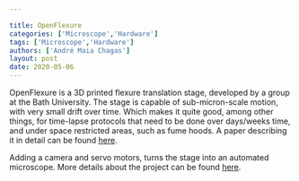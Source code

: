 ```yaml
---

title: OpenFlexure
categories: ['Microscope','Hardware']
tags: ['Microscope','Hardware']
authors: ['André Maia Chagas']
layout: post
date: 2020-05-06
---
```


OpenFlexure is a 3D printed flexure translation stage, developed by a group at the Bath University. The stage is capable of sub-micron-scale motion, with very small drift over time. Which makes it quite good, among other things, for time-lapse protocols that need to be done over days/weeks time, and under space restricted areas, such as fume hoods. A paper describing it in detail can be found [here](http://arxiv.org/abs/1509.05394).

Adding a camera and servo motors, turns the stage into an automated microscope. More details about the project can be found [here](https://openflexure.org/).